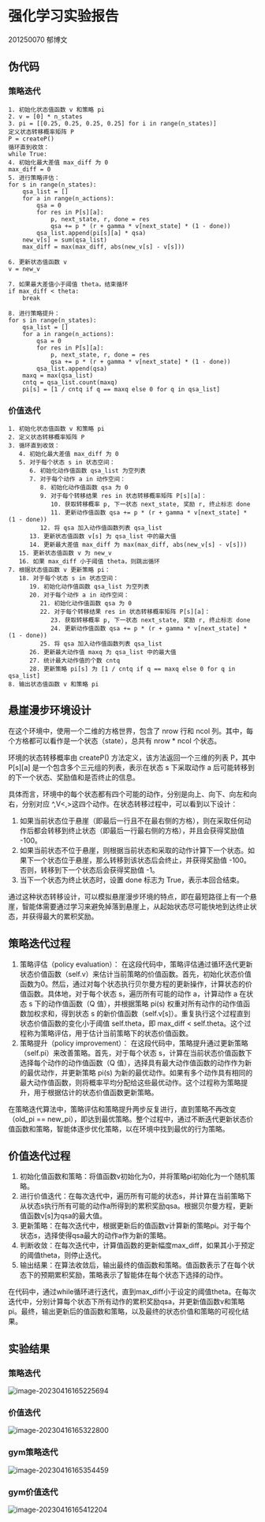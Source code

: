 # 强化学习实验报告

201250070 郁博文

## 伪代码

### 策略迭代

```
1. 初始化状态值函数 v 和策略 pi
2. v = [0] * n_states
3. pi = [[0.25, 0.25, 0.25, 0.25] for i in range(n_states)]
定义状态转移概率矩阵 P
P = createP()
循环直到收敛：
while True:
4. 初始化最大差值 max_diff 为 0
max_diff = 0
5. 进行策略评估：
for s in range(n_states):
    qsa_list = []
    for a in range(n_actions):
        qsa = 0
        for res in P[s][a]:
            p, next_state, r, done = res
            qsa += p * (r + gamma * v[next_state] * (1 - done))
        qsa_list.append(pi[s][a] * qsa)
    new_v[s] = sum(qsa_list)
    max_diff = max(max_diff, abs(new_v[s] - v[s]))

6. 更新状态值函数 v
v = new_v

7. 如果最大差值小于阈值 theta，结束循环
if max_diff < theta:
    break

8. 进行策略提升：
for s in range(n_states):
    qsa_list = []
    for a in range(n_actions):
        qsa = 0
        for res in P[s][a]:
            p, next_state, r, done = res
            qsa += p * (r + gamma * v[next_state] * (1 - done))
        qsa_list.append(qsa)
    maxq = max(qsa_list)
    cntq = qsa_list.count(maxq)
    pi[s] = [1 / cntq if q == maxq else 0 for q in qsa_list]

```



### 价值迭代

```
1. 初始化状态值函数 v 和策略 pi
2. 定义状态转移概率矩阵 P
3. 循环直到收敛：
   4. 初始化最大差值 max_diff 为 0
   5. 对于每个状态 s in 状态空间：
      6. 初始化动作值函数 qsa_list 为空列表
      7. 对于每个动作 a in 动作空间：
         8. 初始化动作值函数 qsa 为 0
         9. 对于每个转移结果 res in 状态转移概率矩阵 P[s][a]：
            10. 获取转移概率 p, 下一状态 next_state, 奖励 r, 终止标志 done
            11. 更新动作值函数 qsa += p * (r + gamma * v[next_state] * (1 - done))
         12. 将 qsa 加入动作值函数列表 qsa_list
      13. 更新状态值函数 v[s] 为 qsa_list 中的最大值
      14. 更新最大差值 max_diff 为 max(max_diff, abs(new_v[s] - v[s]))
   15. 更新状态值函数 v 为 new_v
   16. 如果 max_diff 小于阈值 theta，则跳出循环
7. 根据状态值函数 v 更新策略 pi：
   18. 对于每个状态 s in 状态空间：
      19. 初始化动作值函数 qsa_list 为空列表
      20. 对于每个动作 a in 动作空间：
         21. 初始化动作值函数 qsa 为 0
         22. 对于每个转移结果 res in 状态转移概率矩阵 P[s][a]：
            23. 获取转移概率 p, 下一状态 next_state, 奖励 r, 终止标志 done
            24. 更新动作值函数 qsa += p * (r + gamma * v[next_state] * (1 - done))
         25. 将 qsa 加入动作值函数列表 qsa_list
      26. 更新最大动作值 maxq 为 qsa_list 中的最大值
      27. 统计最大动作值的个数 cntq
      28. 更新策略 pi[s] 为 [1 / cntq if q == maxq else 0 for q in qsa_list]
8. 输出状态值函数 v 和策略 pi
```

## 悬崖漫步环境设计

在这个环境中，使用一个二维的方格世界，包含了 nrow 行和 ncol 列。其中，每个方格都可以看作是一个状态（state），总共有 nrow * ncol 个状态。

环境的状态转移概率由 createP() 方法定义，该方法返回一个三维的列表 P，其中 P[s][a] 是一个包含多个三元组的列表，表示在状态 s 下采取动作 a 后可能转移到的下一个状态、奖励值和是否终止的信息。

具体而言，环境中的每个状态都有四个可能的动作，分别是向上、向下、向左和向右，分别对应 ^,V<,>这四个动作。在状态转移过程中，可以看到以下设计：

1. 如果当前状态位于悬崖（即最后一行且不在最右侧的方格），则在采取任何动作后都会转移到终止状态（即最后一行最右侧的方格），并且会获得奖励值 -100。
2. 如果当前状态不位于悬崖，则根据当前状态和采取的动作计算下一个状态。如果下一个状态位于悬崖，那么转移到该状态后会终止，并获得奖励值 -100。否则，转移到下一个状态后会获得奖励值 -1。
3. 当下一个状态为终止状态时，设置 done 标志为 True，表示本回合结束。

通过这种状态转移设计，可以模拟悬崖漫步环境的特点，即在最短路径上有一个悬崖，智能体需要通过学习来避免掉落到悬崖上，从起始状态尽可能快地到达终止状态，并获得最大的累积奖励。

## 策略迭代过程

1. 策略评估（policy evaluation）： 在这段代码中，策略评估通过循环迭代更新状态价值函数（self.v）来估计当前策略的价值函数。首先，初始化状态价值函数为0。然后，通过对每个状态执行贝尔曼方程的更新操作，计算状态的价值函数。具体地，对于每个状态 s，遍历所有可能的动作 a，计算动作 a 在状态 s 下的动作值函数（Q 值），并根据策略 pi(s) 权重对所有动作的动作值函数加权求和，得到状态 s 的新价值函数（self.v[s]）。重复执行这个过程直到状态价值函数的变化小于阈值 self.theta，即 max_diff < self.theta。这个过程称为策略评估，用于估计当前策略下的状态价值函数。
2. 策略提升（policy improvement）： 在这段代码中，策略提升通过更新策略（self.pi）来改善策略。首先，对于每个状态 s，计算在当前状态价值函数下选择每个动作的动作值函数（Q 值），选择具有最大动作值函数的动作作为新的最优动作，并更新策略 pi(s) 为新的最优动作。如果有多个动作具有相同的最大动作值函数，则将概率平均分配给这些最优动作。这个过程称为策略提升，用于根据估计的状态价值函数更新策略。

在策略迭代算法中，策略评估和策略提升两步反复进行，直到策略不再改变（old_pi == new_pi），即达到最优策略。整个过程中，通过不断迭代更新状态价值函数和策略，智能体逐步优化策略，以在环境中找到最优的行为策略。

## 价值迭代过程

1. 初始化值函数和策略：将值函数v初始化为0，并将策略pi初始化为一个随机策略。
2. 进行价值迭代：在每次迭代中，遍历所有可能的状态s，并计算在当前策略下从状态s执行所有可能的动作a所得到的累积奖励qsa。根据贝尔曼方程，更新值函数v[s]为qsa的最大值。
3. 更新策略：在每次迭代中，根据更新后的值函数v计算新的策略pi。对于每个状态s，选择使得qsa最大的动作a作为新的策略。
4. 判断收敛：在每次迭代中，计算值函数的更新幅度max_diff，如果其小于预定的阈值theta，则停止迭代。
5. 输出结果：在算法收敛后，输出最终的值函数和策略。值函数表示了在每个状态下的预期累积奖励，策略表示了智能体在每个状态下选择的动作。

在代码中，通过while循环进行迭代，直到max_diff小于设定的阈值theta。在每次迭代中，分别计算每个状态下所有动作的累积奖励qsa，并更新值函数v和策略pi。最终，输出更新后的值函数和策略，以及最终的状态价值和策略的可视化结果。

## 实验结果

### 策略迭代

![image-20230416165225694](C:\Users\dell\AppData\Roaming\Typora\typora-user-images\image-20230416165225694.png)

### 价值迭代

![image-20230416165322800](C:\Users\dell\AppData\Roaming\Typora\typora-user-images\image-20230416165322800.png)

### gym策略迭代

![image-20230416165354459](C:\Users\dell\AppData\Roaming\Typora\typora-user-images\image-20230416165354459.png)

### gym价值迭代

![image-20230416165412204](C:\Users\dell\AppData\Roaming\Typora\typora-user-images\image-20230416165412204.png)